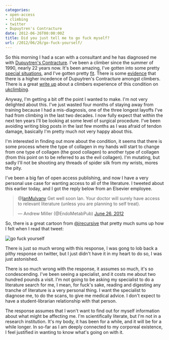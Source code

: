 ```yaml
---
categories:
- open-access
- climbing
- twitter
- Dupuytren's Contracture
date: 2012-06-26T00:00:00Z
title: Did you just tell me to go fuck myself?
url: /2012/06/26/go-fuck-yourself/
---
```


So this morning I had a scan with a consultant and he has diagnosed me with [Dupuytren's Contracture][dc]. I've been a climber since the summer of 1990, nearly 22 years now. It's been amazing, I've gotten into some pretty [special situations][sit], and I've gotten pretty [fit][fit]. There is some [evidence][ev] that there is a higher incedence of Dupuytren's Contracture amongst climbers. There is a great [write up][dcc] about a climbers experience of this condition on [ukclimbing][ukc]. 

[dc]: http://en.wikipedia.org/wiki/Dupuytren's_contracture
[sit]: http://www.flickr.com/photos/mulvanynet/27167436/in/set-615345/
[fit]: http://www.flickr.com/photos/mulvanynet/5685460981/in/photosof-mulvanynet/
[ev]: http://bjsm.bmj.com/content/39/9/639.full
[dcc]: http://www.ukclimbing.com/articles/page.php?id=1312
[ukc]: http://www.ukclimbing.com/

Anyway, I'm getting a bit off the point I wanted to make. I'm not very delighted about this. I've just wasted four months of staying away from training because I had a mis-diagnosis, one of the three longest layoffs I've had from climbing in the last two decades. I now fully expect that within the next ten years I'll be looking at some level of surgical procedure. I've been avoiding writing blog posts in the last few months as I was afraid of tendon damage, basically I'm pretty much not very happy about this. 

I'm interested in finding out more about the condition, it seems that there is some process where the type of collagen in my hands will start to change from one type of collagen (the good collagen) to another type of collagen (from this point on to be referred to as the evil collagen). I'm mutating, but sadly I'll not be shooting any threads of spider silk from my wrists, mores the pity. 

I've been a big fan of open access publishing, and now I have a very personal use case for wanting access to all of the literature. I tweeted about this earlier today, and I got the reply below from an Elsevier employee. 

<blockquote class="twitter-tweet tw-align-center" data-in-reply-to="217549545201078272"><p>@<a href="https://twitter.com/IanMulvany">IanMulvany</a> Get well soon Ian. Your doctor will surely have access to relevant literature (unless you are planning to self treat).</p>&mdash; Andrew Miller (@EndoMetabPub) <a href="https://twitter.com/EndoMetabPub/status/217551543141015552" data-datetime="2012-06-26T09:35:04+00:00">June 26, 2012</a></blockquote>

So, there is a great cartoon from [@jrecursive][jr] that pretty much sums up how I felt when I read that tweet: 

![go fuck yourself](http://browsertoolkit.com/fault-tolerance.png "go fuck yourself")

[jr]: https://twitter.com/#!/jrecursive

There is just so much wrong with this response, I was gong to lob back a pithy response on twitter, but I just didn't have it in my heart to do so, I was just astonished. 

There is so much wrong with the response, it assumes so much, it's so condescending. I've been seeing a specialist, and it costs me about two hundred pounds a visit. I'm not going to be asking my specialist to do a literature search for me, I mean, for fuck's sake, reading and digesting any tranche of literature is a very personal thing. I want the specialist to diagnose me, to do the scans, to give me medical advice. I don't expect to have a student-librarian relationship with that person. 

The response assumes that I won't want to find out for myself information about what might be affecting me. I'm scientifically literate, but I'm not in a research institution. It's my body, it has been for a while, and it will be for a while longer. In so-far as I am deeply connected to my corporeal existence, I feel justified in wanting to know what's going on with it.  

<script src="//platform.twitter.com/widgets.js" charset="utf-8"></script>
